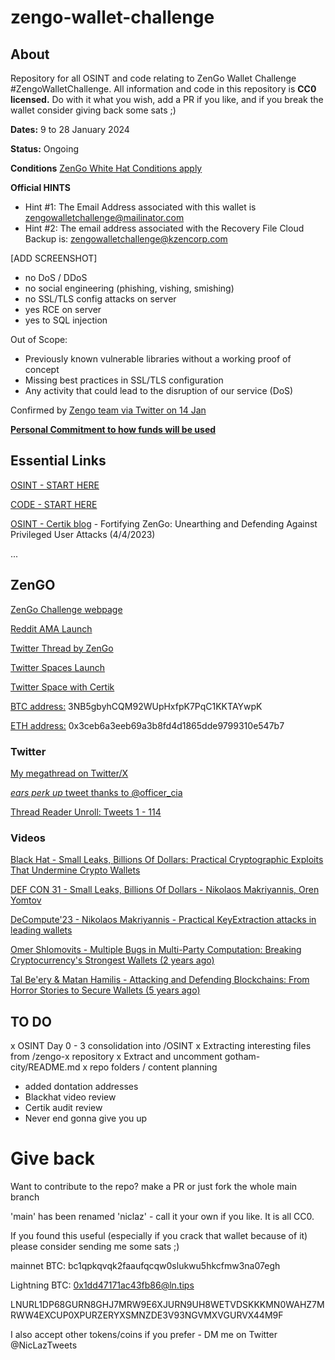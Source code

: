 # zengo-wallet-challenge

## About

Repository for all OSINT and code relating to ZenGo Wallet Challenge #ZengoWalletChallenge. All information and code in this repository is **CC0 licensed.** Do with it what you wish, add a PR if you like, and if you break the wallet consider giving back some sats ;)

**Dates:** 9 to 28 January 2024

**Status:** Ongoing

**Conditions** [ZenGo White Hat Conditions apply](https://zengo.com/white-hats)

**Official HINTS**
- Hint #1: The Email Address associated with this wallet is zengowalletchallenge@mailinator.com
- Hint #2: The email address associated with the Recovery File Cloud Backup is: zengowalletchallenge@kzencorp.com
  
[ADD SCREENSHOT]

- no DoS / DDoS
- no social engineering (phishing, vishing, smishing)
- no SSL/TLS config attacks on server
- yes RCE on server
- yes to SQL injection

Out of Scope:
- Previously known vulnerable libraries without a working proof of concept
- Missing best practices in SSL/TLS configuration
- Any activity that could lead to the disruption of our service (DoS)

Confirmed by [Zengo team via Twitter on 14 Jan](https://twitter.com/NicLazTweets/status/1746581742473855341)

[**Personal Commitment to how funds will be used**](https://twitter.com/NicLazTweets/status/1747622106659991750)

## Essential Links

[OSINT - START HERE](https://github.com/niclaz/zengo-wallet-challenge/blob/niclaz/OSINT/README.md)

[CODE - START HERE](https://github.com/niclaz/zengo-wallet-challenge/blob/niclaz/CODE/README.md)

[OSINT - Certik blog](https://www.certik.com/resources/blog/7nffL7PQxjmt5enMXU9zL-fortifying-zengo-unearthing-and-defending-against-privileged-user-attacks) - Fortifying ZenGo: Unearthing and Defending Against Privileged User Attacks (4/4/2023)


...

## ZenGO
[ZenGo Challenge webpage](https://zengo.com/zengo-wallet-bitcoin-challenge)

[Reddit AMA Launch](https://www.reddit.com/r/CryptoCurrency/comments/190s3uc/hack_a_zengo_wallet_win_10_bitcoin_ama/?utm_source=share&utm_medium=web2x&context=3)

[Twitter Thread by ZenGo](https://twitter.com/ZenGo/status/1744000321360179678)

[Twitter Spaces Launch](https://twitter.com/i/spaces/1OyKAWqZyEaJb?s=20)

[Twitter Space with Certik](https://twitter.com/CertiKCommunity/status/1747320352038883488)

[BTC address:](https://mempool.space/address/3NB5gbyhCQM92WUpHxfpK7PqC1KKTAYwpK) 3NB5gbyhCQM92WUpHxfpK7PqC1KKTAYwpK

[ETH address:](https://etherscan.io/address/0x3ceb6a3eeb69a3b8fd4d1865dde9799310e547b7) 0x3ceb6a3eeb69a3b8fd4d1865dde9799310e547b7

### Twitter
[My megathread on Twitter/X](https://twitter.com/NicLazTweets/status/1744336384721035373)

[*ears perk up* tweet thanks to @officer_cia](https://twitter.com/NicLazTweets/status/1744321499807338983)

[Thread Reader Unroll: Tweets 1 - 114](https://threadreaderapp.com/thread/1744336384721035373.html)


### Videos

[Black Hat -  Small Leaks, Billions Of Dollars: Practical Cryptographic Exploits That Undermine Crypto Wallets](https://www.youtube.com/watch?v=y9zA5O52u8w)

[DEF CON 31 - Small Leaks, Billions Of Dollars - Nikolaos Makriyannis, Oren Yomtov](https://www.youtube.com/watch?v=LfZcS_G-Zcs)

[DeCompute'23 - Nikolaos Makriyannis - Practical KeyExtraction attacks in leading wallets](https://www.youtube.com/watch?v=bta8_r5ZWzU)

[Omer Shlomovits - Multiple Bugs in Multi-Party Computation: Breaking Cryptocurrency's Strongest Wallets (2 years ago)](https://www.youtube.com/watch?v=0Okqvm4lBQI)

[Tal Be'ery & Matan Hamilis - Attacking and Defending Blockchains: From Horror Stories to Secure Wallets (5 years ago)](https://www.youtube.com/watch?v=OBzJVGkebI4)

## TO DO

x OSINT Day 0 - 3 consolidation into /OSINT
x Extracting interesting files from /zengo-x repository
x Extract and uncomment gotham-city/README.md
x repo folders / content planning
- added dontation addresses
- Blackhat video review
- Certik audit review
- Never end gonna give you up



# Give back

Want to contribute to the repo? make a PR or just fork the whole main branch 

'main' has been renamed 'niclaz' - call it your own if you like. It is all CC0.

If you found this useful (especially if you crack that wallet because of it) please consider sending me some sats ;)

mainnet BTC: bc1qpkqvqk2faaufqcqw0slukwu5hkcfmw3na07egh

Lightning BTC: 0x1dd47171ac43fb86@ln.tips

LNURL1DP68GURN8GHJ7MRW9E6XJURN9UH8WETVDSKKKMN0WAHZ7MRWW4EXCUP0XPURZERYXSMNZDE3V93NGVMXVGURVX44M9F

I also accept other tokens/coins if you prefer - DM me on Twitter @NicLazTweets

